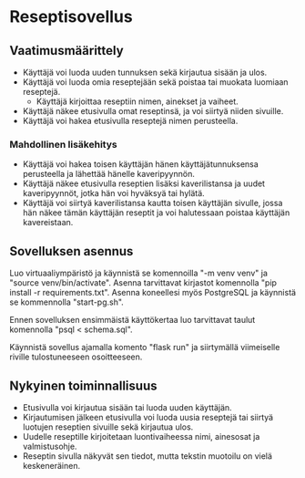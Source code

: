# Reseptisovellus

## Vaatimusmäärittely

- Käyttäjä voi luoda uuden tunnuksen sekä kirjautua sisään ja ulos.
- Käyttäjä voi luoda omia reseptejään sekä poistaa tai muokata luomiaan reseptejä.
  - Käyttäjä kirjoittaa reseptiin nimen, ainekset ja vaiheet.
- Käyttäjä näkee etusivulla omat reseptinsä, ja voi siirtyä niiden sivuille.
- Käyttäjä voi hakea etusivulla reseptejä nimen perusteella.

### Mahdollinen lisäkehitys

- Käyttäjä voi hakea toisen käyttäjän hänen käyttäjätunnuksensa perusteella ja lähettää hänelle kaveripyynnön.
- Käyttäjä näkee etusivulla reseptien lisäksi kaverilistansa ja uudet kaveripyynnöt, jotka hän voi hyväksyä tai hylätä.
- Käyttäjä voi siirtyä kaverilistansa kautta toisen käyttäjän sivulle, jossa hän näkee tämän käyttäjän reseptit ja voi halutessaan poistaa käyttäjän kavereistaan.

## Sovelluksen asennus

Luo virtuaaliympäristö ja käynnistä se komennoilla "-m venv venv" ja "source venv/bin/activate". Asenna tarvittavat kirjastot komennolla "pip install -r requirements.txt". Asenna koneellesi myös PostgreSQL ja käynnistä se kommennolla "start-pg.sh".

Ennen sovelluksen ensimmäistä käyttökertaa luo tarvittavat taulut komennolla "psql < schema.sql".

Käynnistä sovellus ajamalla komento "flask run" ja siirtymällä viimeiselle riville tulostuneeseen osoitteeseen.

## Nykyinen toiminnallisuus

- Etusivulla voi kirjautua sisään tai luoda uuden käyttäjän.
- Kirjautumisen jälkeen etusivulla voi luoda uusia reseptejä tai siirtyä luotujen reseptien sivuille sekä kirjautua ulos.
- Uudelle reseptille kirjoitetaan luontivaiheessa nimi, ainesosat ja valmistusohje.
- Reseptin sivulla näkyvät sen tiedot, mutta tekstin muotoilu on vielä keskeneräinen.